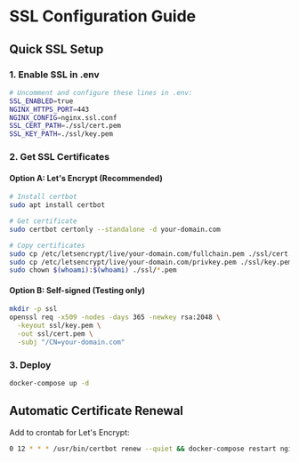 # SSL Configuration Guide

## Quick SSL Setup

### 1. Enable SSL in .env
```bash
# Uncomment and configure these lines in .env:
SSL_ENABLED=true
NGINX_HTTPS_PORT=443
NGINX_CONFIG=nginx.ssl.conf
SSL_CERT_PATH=./ssl/cert.pem
SSL_KEY_PATH=./ssl/key.pem
```

### 2. Get SSL Certificates

#### Option A: Let's Encrypt (Recommended)
```bash
# Install certbot
sudo apt install certbot

# Get certificate
sudo certbot certonly --standalone -d your-domain.com

# Copy certificates
sudo cp /etc/letsencrypt/live/your-domain.com/fullchain.pem ./ssl/cert.pem
sudo cp /etc/letsencrypt/live/your-domain.com/privkey.pem ./ssl/key.pem
sudo chown $(whoami):$(whoami) ./ssl/*.pem
```

#### Option B: Self-signed (Testing only)
```bash
mkdir -p ssl
openssl req -x509 -nodes -days 365 -newkey rsa:2048 \
  -keyout ssl/key.pem \
  -out ssl/cert.pem \
  -subj "/CN=your-domain.com"
```

### 3. Deploy
```bash
docker-compose up -d
```

## Automatic Certificate Renewal
Add to crontab for Let's Encrypt:
```bash
0 12 * * * /usr/bin/certbot renew --quiet && docker-compose restart nginx
```